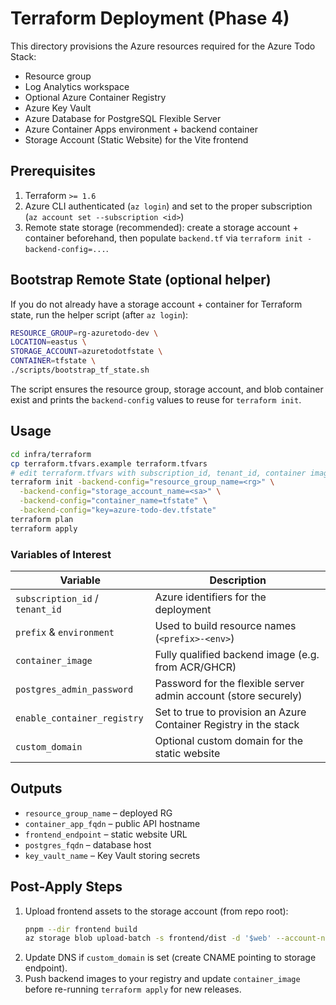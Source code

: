 # Terraform Deployment (Phase 4)

This directory provisions the Azure resources required for the Azure Todo Stack:

- Resource group
- Log Analytics workspace
- Optional Azure Container Registry
- Azure Key Vault
- Azure Database for PostgreSQL Flexible Server
- Azure Container Apps environment + backend container
- Storage Account (Static Website) for the Vite frontend

## Prerequisites

1. Terraform `>= 1.6`
2. Azure CLI authenticated (`az login`) and set to the proper subscription (`az account set --subscription <id>`)
3. Remote state storage (recommended): create a storage account + container beforehand, then populate `backend.tf` via `terraform init -backend-config=...`.

## Bootstrap Remote State (optional helper)

If you do not already have a storage account + container for Terraform state, run the helper script (after `az login`):

```bash
RESOURCE_GROUP=rg-azuretodo-dev \
LOCATION=eastus \
STORAGE_ACCOUNT=azuretodotfstate \
CONTAINER=tfstate \
./scripts/bootstrap_tf_state.sh
```

The script ensures the resource group, storage account, and blob container exist and prints the `backend-config` values to reuse for `terraform init`.

## Usage

```bash
cd infra/terraform
cp terraform.tfvars.example terraform.tfvars
# edit terraform.tfvars with subscription_id, tenant_id, container image, secrets, etc.
terraform init -backend-config="resource_group_name=<rg>" \
  -backend-config="storage_account_name=<sa>" \
  -backend-config="container_name=tfstate" \
  -backend-config="key=azure-todo-dev.tfstate"
terraform plan
terraform apply
```

### Variables of Interest

| Variable | Description |
| --- | --- |
| `subscription_id` / `tenant_id` | Azure identifiers for the deployment |
| `prefix` & `environment` | Used to build resource names (`<prefix>-<env>`) |
| `container_image` | Fully qualified backend image (e.g. from ACR/GHCR) |
| `postgres_admin_password` | Password for the flexible server admin account (store securely) |
| `enable_container_registry` | Set to true to provision an Azure Container Registry in the stack |
| `custom_domain` | Optional custom domain for the static website |

## Outputs

- `resource_group_name` – deployed RG
- `container_app_fqdn` – public API hostname
- `frontend_endpoint` – static website URL
- `postgres_fqdn` – database host
- `key_vault_name` – Key Vault storing secrets

## Post-Apply Steps

1. Upload frontend assets to the storage account (from repo root):
   ```bash
   pnpm --dir frontend build
   az storage blob upload-batch -s frontend/dist -d '$web' --account-name <storage_account>
   ```
2. Update DNS if `custom_domain` is set (create CNAME pointing to storage endpoint).
3. Push backend images to your registry and update `container_image` before re-running `terraform apply` for new releases.
